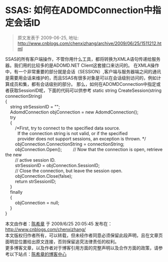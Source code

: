 # SSAS: 如何在ADOMDConnection中指定会话ID 
> 原文发表于 2009-06-25, 地址: http://www.cnblogs.com/chenxizhang/archive/2009/06/25/1511212.html 


SSAS的所有客户端操作，不管你用什么工具，都将转换为XMLA语句传递给服务器。我们用的比较多的是ADOMD.NET Client这套接口来访问的。 在XMLA操作中，有一个非常重要的部分就是会话（SESSION）,客户端与服务器端之间的通讯是需要用会话来维护的，而且SSAS有很多对象是可以在会话级别访问的，例如计算成员和集，都有会话级别的部分。 那么，如何在ADOMDConnection中指定或者获取SessionID呢，下面的代码可以供参考 static string CreateSession(string connectionString)  
{  
    string strSessionID = "";  
    AdomdConnection objConnection = new AdomdConnection();  
    try  
    {  
        /*First, try to connect to the specified data source.  
          If the connection string is not valid, or if the specified  
          provider does not support sessions, an exception is thrown. */  
        objConnection.ConnectionString = connectionString;  
        objConnection.Open();         // Now that the connection is open, retrieve the new  
        // active session ID.  
        strSessionID = objConnection.SessionID;  
        // Close the connection, but leave the session open.  
        objConnection.Close(false);  
        return strSessionID;  
    }  
    finally  
    {  
        objConnection = null;  
    }  
}

 本文由作者：[陈希章](http://www.xizhang.com) 于 2009/6/25 20:05:45 发布在：<http://www.cnblogs.com/chenxizhang/>  
 本文版权归作者所有，可以转载，但未经作者同意必须保留此段声明，且在文章页面明显位置给出原文连接，否则保留追究法律责任的权利。   
 更多博客文章，以及作者对于博客引用方面的完整声明以及合作方面的政策，请参考以下站点：[陈希章的博客中心](http://www.xizhang.com/blog.htm) 







